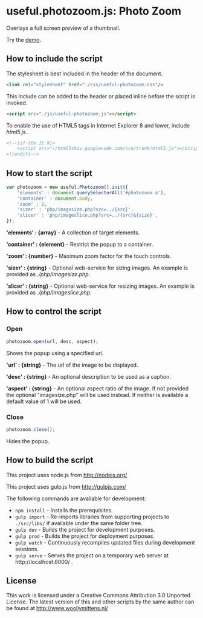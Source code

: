 # useful.photozoom.js: Photo Zoom

Overlays a full screen preview of a thumbnail.

Try the <a href="http://www.woollymittens.nl/useful/default.php?url=useful-photozoom">demo</a>.

## How to include the script

The stylesheet is best included in the header of the document.

```html
<link rel="stylesheet" href="./css/useful-photozoom.css"/>
```

This include can be added to the header or placed inline before the script is invoked.

```html
<script src="./js/useful-photozoom.js"></script>
```

To enable the use of HTML5 tags in Internet Explorer 8 and lower, include *html5.js*.

```html
<!--[if lte IE 9]>
	<script src="//html5shiv.googlecode.com/svn/trunk/html5.js"></script>
<![endif]-->
```

## How to start the script

```javascript
var photozoom = new useful.Photozoom().init({
	'elements' : document.querySelectorAll('#photozoom a'),
	'container' : document.body,
	'zoom' : 2,
	'sizer' : 'php/imagesize.php?src=../{src}',
	'slicer' : 'php/imageslice.php?src=../{src}&{size}',
});
```

**'elements' : {array}** - A collection of target elements.

**'container' : {element}** - Restrict the popup to a container.

**'zoom' : {number}** - Maximum zoom factor for the touch controls.

**'sizer' : {string}** - Optional web-service for sizing images. An example is provided as *./php/imagesize.php*.

**'slicer' : {string}** - Optional web-service for resizing images. An example is provided as *./php/imageslice.php*.

## How to control the script

### Open

```javascript
photozoom.open(url, desc, aspect);
```

Shows the popup using a specified url.

**'url' : {string}** - The url of the image to be displayed.

**'desc' : {string}** - An optional description to be used as a caption.

**'aspect' : {string}** - An optional aspect ratio of the image. If not provided the optional "imagesize.php" will be used instead. If neither is available a default value of 1 will be used.

### Close

```javascript
photozoom.close();
```

Hides the popup.

## How to build the script

This project uses node.js from http://nodejs.org/

This project uses gulp.js from http://gulpjs.com/

The following commands are available for development:
+ `npm install` - Installs the prerequisites.
+ `gulp import` - Re-imports libraries from supporting projects to `./src/libs/` if available under the same folder tree.
+ `gulp dev` - Builds the project for development purposes.
+ `gulp prod` - Builds the project for deployment purposes.
+ `gulp watch` - Continuously recompiles updated files during development sessions.
+ `gulp serve` - Serves the project on a temporary web server at http://localhost:8000/ .

## License

This work is licensed under a Creative Commons Attribution 3.0 Unported License. The latest version of this and other scripts by the same author can be found at http://www.woollymittens.nl/
